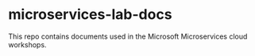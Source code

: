 # microservices-lab-docs
This repo contains documents used in the Microsoft Microservices cloud workshops.